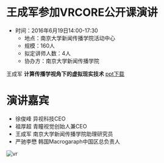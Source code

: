 
# 王成军参加VRCORE公开课演讲

* 时间：2016年6月19日14:00-17:30
  * 地点：南京大学新闻传播学院活动中心
  * 规模：160人
  * 拟定讲师人数：4人
  * 协办方：南京大学新闻传播学院

王成军 **计算传播学视角下的虚拟现实技术** [ppt下载](http://7xwqjz.com1.z0.glb.clouddn.com/Wang%202016%20VR.%20NJU.pptx)

# 演讲嘉宾

  * 徐俊峰 异视科技CEO
  * 祖厚超 青瞳视觉创始人兼CEO
  * 王成军 南京大学新闻传播学院助理研究员
  * 严驰李懋 韩国Macrogaraph中国区总负责人

![vr](/wp-content/uploads/2016/06/vr.jpg)
